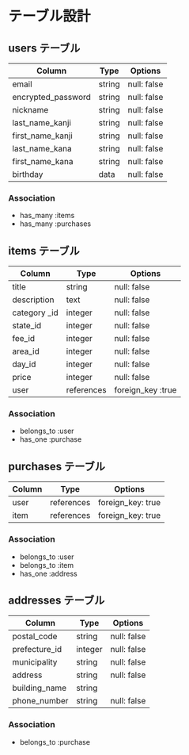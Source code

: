 # テーブル設計

## users テーブル

| Column             | Type    | Options     |
| ------------------ | ------- | ----------- |
| email              | string  | null: false |
| encrypted_password | string  | null: false |
| nickname           | string  | null: false |
| last_name_kanji    | string  | null: false |
| first_name_kanji   | string  | null: false |
| last_name_kana     | string  | null: false |
| first_name_kana    | string  | null: false |
| birthday           | data    | null: false |

### Association

- has_many :items
- has_many :purchases

## items テーブル

| Column       | Type       | Options           |
| ------------ | ---------- | ----------------- |
| title        | string     | null: false       |
| description  | text       | null: false       |
| category _id | integer    | null: false       |
| state_id     | integer    | null: false       |
| fee_id       | integer    | null: false       |
| area_id      | integer    | null: false       |
| day_id       | integer    | null: false       |
| price        | integer    | null: false       |
| user         | references | foreign_key :true |

### Association

- belongs_to :user
- has_one :purchase

## purchases テーブル

| Column | Type       | Options           |
| ------ | ---------- | ----------------- |
| user   | references | foreign_key: true |
| item   | references | foreign_key: true |

### Association

- belongs_to :user
- belongs_to :item
- has_one :address

## addresses テーブル

| Column        | Type    | Options     |
| ------------- | ------- | ----------- |
| postal_code   | string  | null: false |
| prefecture_id | integer | null: false |
| municipality  | string  | null: false |
| address       | string  | null: false |
| building_name | string  |             |
| phone_number  | string  | null: false |

### Association

- belongs_to :purchase
